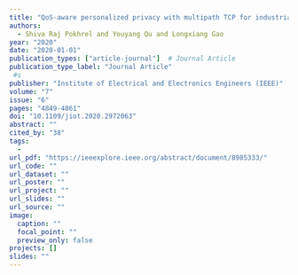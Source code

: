 ```yaml
---
title: "QoS-aware personalized privacy with multipath TCP for industrial IoT: Analysis and design"
authors:
  - Shiva Raj Pokhrel and Youyang Qu and Longxiang Gao
year: "2020"
date: "2020-01-01"
publication_types: ["article-journal"]  # Journal Article
publication_type_label: "Journal Article"
 #s
publisher: "Institute of Electrical and Electronics Engineers (IEEE)"
volume: "7"
issue: "6"
pages: "4849-4861"
doi: "10.1109/jiot.2020.2972063"
abstract: ""
cited_by: "38"
tags:
  - 
url_pdf: "https://ieeexplore.ieee.org/abstract/document/8985333/"
url_code: ""
url_dataset: ""
url_poster: ""
url_project: ""
url_slides: ""
url_source: ""
image:
  caption: ""
  focal_point: ""
  preview_only: false
projects: []
slides: ""
---
```

